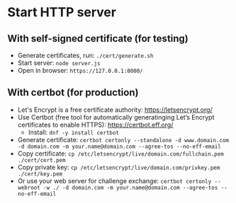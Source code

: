 # Start HTTP server

## With self-signed certificate (for testing)

- Generate certificates, run: `./cert/generate.sh`
- Start server: `node server.js`
- Open in browser: `https://127.0.0.1:8000/`

## With certbot (for production)

- Let's Encrypt is a free certificate authority: https://letsencrypt.org/
- Use Certbot (free tool for automatically generatinging Let’s Encrypt
  certificates to enable HTTPS): https://certbot.eff.org/
  - Install: `dnf -y install certbot`
- Generate certificate:
  `certbot certonly --standalone -d www.domain.com -d domain.com -m your.name@domain.com --agree-tos --no-eff-email`
- Copy certificate:
  `cp /etc/letsencrypt/live/domain.com/fullchain.pem ./cert/cert.pem`
- Copy private key:
  `cp /etc/letsencrypt/live/domain.com/privkey.pem ./cert/key.pem`
- Or use your web server for challenge exchange:
  `certbot certonly --webroot -w ./ -d domain.com -m your.name@domain.com --agree-tos --no-eff-email`
